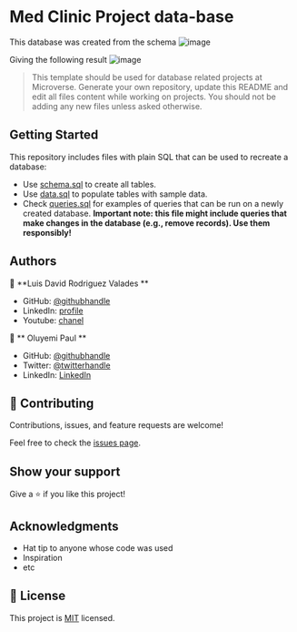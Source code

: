 # Med Clinic Project data-base

This database was created from the schema 
![image](https://user-images.githubusercontent.com/105079888/197896660-3e303a17-dc48-4c63-8afa-06e96801a0ab.png)

Giving the following result
![image](https://user-images.githubusercontent.com/105079888/197896713-c7015437-a06f-4271-827a-8a07c943ebcb.png)


> This template should be used for database related projects at Microverse.
> Generate your own repository, update this README and edit all files content while working on projects. You should not be adding any new files unless asked otherwise.


## Getting Started

This repository includes files with plain SQL that can be used to recreate a database:

- Use [schema.sql](./schema.sql) to create all tables.
- Use [data.sql](./data.sql) to populate tables with sample data.
- Check [queries.sql](./queries.sql) for examples of queries that can be run on a newly created database. **Important note: this file might include queries that make changes in the database (e.g., remove records). Use them responsibly!**


## Authors

👤 **Luis David Rodriguez Valades **

- GitHub: [@githubhandle](https://github.com/LuisDavidRodriguez)
- LinkedIn: [profile](https://www.linkedin.com/in/luis-david-rodriguez-valades)
- Youtube: [chanel](https://www.youtube.com/channel/UChuA4SgdDYk2DHStsy7HEgQ)

👤 ** Oluyemi Paul **

- GitHub: [@githubhandle](https://github.com/Ol-create)
- Twitter: [@twitterhandle](https://twitter.com/OluyemiPaul2)
- LinkedIn: [LinkedIn](https://www.linkedin.com/in/paul-oluyemi-193966ab/)

## 🤝 Contributing

Contributions, issues, and feature requests are welcome!

Feel free to check the [issues page](../../issues/).

## Show your support

Give a ⭐️ if you like this project!

## Acknowledgments

- Hat tip to anyone whose code was used
- Inspiration
- etc

## 📝 License

This project is [MIT](./MIT.md) licensed.
